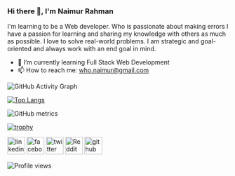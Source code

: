 ### Hi there 👋, I'm Naimur Rahman
I'm learning to be a Web developer. Who is passionate about making errors I have a passion for learning and sharing my knowledge with others as much as possible. I love to solve real-world problems. I am strategic and goal-oriented and always work with an end goal in mind.

- 🌱 I’m currently learning Full Stack Web Development 
- 📫 How to reach me: who.naimur@gmail.com 


![GitHub Activity Graph](https://activity-graph.herokuapp.com/graph?username=inaimur)  

[![Top Langs](https://github-readme-stats.vercel.app/api/top-langs/?username=inaimur)](https://github.com/anuraghazra/github-readme-stats)

![GitHub metrics](https://metrics.lecoq.io/inaimur)  

[![trophy](https://github-profile-trophy.vercel.app/?username=inaimur)](https://github.com/ryo-ma/github-profile-trophy)


[<img src='https://cdn.jsdelivr.net/npm/simple-icons@3.0.1/icons/linkedin.svg' alt='linkedin' height='40'>](https://www.linkedin.com/in/inaimur/)  [<img src='https://cdn.jsdelivr.net/npm/simple-icons@3.0.1/icons/facebook.svg' alt='facebook' height='40'>](https://www.facebook.com/N4imUR)  [<img src='https://cdn.jsdelivr.net/npm/simple-icons@3.0.1/icons/twitter.svg' alt='twitter' height='40'>](https://twitter.com/i_naimur)  [<img src='https://cdn.jsdelivr.net/npm/simple-icons@3.0.1/icons/reddit.svg' alt='Reddit' height='40'>](https://www.reddit.com/user/inaimur)  [<img src='https://cdn.jsdelivr.net/npm/simple-icons@3.0.1/icons/github.svg' alt='github' height='40'>](https://github.com/inaimur)  


![Profile views](https://gpvc.arturio.dev/inaimur)  
